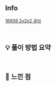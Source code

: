 ## Info

[16939 2x2x2 큐브](https://www.acmicpc.net/problem/16939)

<br>

## 💡 풀이 방법 요약

<br>

## 🙂 느낀 점
